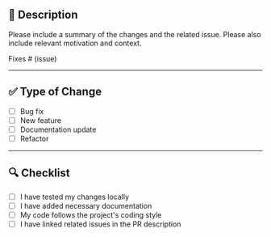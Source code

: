 ## 📌 Description

Please include a summary of the changes and the related issue. Please also include relevant motivation and context.

Fixes # (issue)

---

## ✅ Type of Change

- [ ] Bug fix
- [ ] New feature
- [ ] Documentation update
- [ ] Refactor

---

## 🔍 Checklist

- [ ] I have tested my changes locally
- [ ] I have added necessary documentation
- [ ] My code follows the project's coding style
- [ ] I have linked related issues in the PR description
